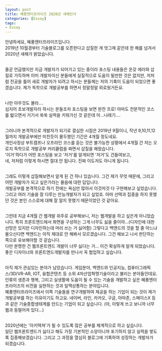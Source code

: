 ```yaml
---
layout: post
title: 혜풍엔터프라이즈 2020년 새해인사
categories: [Essay]
tags: 
- Essay
---
```


<p>안녕하세요, 혜풍엔터프라이즈입니다. <br>2019년 10월경부터 기술블로그를 오픈한다고 삽질한 게 엇그제 같은데 한 해를 넘겨서 2020년 새해가 밝았습니다.</p>
<br>줄곧 언급했지만 지금 개발자가 되어가고 있는 중이라 포스팅 내용들은 온갖 에러와 삽질로 가득하며 이미 개발자이신 분들에게 실질적으로 도움이 될만한 것은 없지만, 저처럼 전공을 틀어 새로 개발자가 되려고 하시는 분들께는 저의 기록이 도움이 되었으면 좋겠습니다. 제가 독학으로 개발공부를 하면서 정말정말 외로웠거든요. 

<br>나만 아무것도 몰라.... 
<br>심지어 초보개발자라 하시는 분들조차 포스팅을 보면 완전 프로! 아마도 전문적인 코스를 밟으면서 거기서 쑥쑥 실력을 키워가신 것 같은데 아...나레기....

<br>그러니까 본격적으로 개발자가 되기로 결심한 시점은 2019년 9월이니, 작년 9,10,11,12월까지 개발공부에만 미친듯이 몰두했던 기간은 4개월 정도네요.
<br>개인사정상 부트캠프나 오프라인 코스를 듣는 것은 불가능한 상황에서 4개월 간 저는 오로지 독학으로 개발공부 커리큘럼을 짜면서 삽질을 해왔습니다. 
<br>'이거'하다가 어떤 포스팅을 보고 '저거'를 알게되면 '저거'도 건들여보고, <br> 네, 저처럼 이렇게 하시면 절대 안 됩니다. 진짜 이도저도 아니게 됩니다.

<br>그래도 이렇게 삽질해보면서 알게 된 건 하나 있습니다. 그건 제가 무엇 때문에, 그리고 어떤 개발자가 되고 싶은가라는 물음에 대한 답입니다.
<br>개발공부를 본격적으로 하기 전에는 욕심만 많아서 이것저것 다 구현해보고 싶었습니다. 그리고 여러 기술을 잘 다루는 만능개발자가 되고 싶었죠. 
아마 선택과 집중을 하지 못했던 것은 본인 스스로에 대해 잘 알지 못했기 때문이었던 것 같아요. 

<br>그런데 지금 4개월 간 웹개발 위주로 공부해보니, 저는 웹개발을 하고 싶은게 아니었습니다. 특히 프론트엔드에서 화면을 구성하는 그게 너무도 싫을 줄이야...(디자인에 대한 선망은 있지만 디자인하는데 머리 쓰는 거 싫어함) 그렇다고 백엔드의 것을 할 줄 아느냐 물으신다면 백엔드는 아직 제대로 안 해봐서 모르겠습니다. 그건 해보고 나서 판단하는 쪽으로 유보해야할 것 같습니다.
<br>다만 분명한 건 웹프론트엔드 개발이 너무 싫다는 거... 이건 확실하게 알게 되었습니다. 좋은 디자이너와 프론트엔드개발자를 만나서 꼭 협업하고 싶습니다.

<br>아직 제가 관심있는 분야가 남았습니다. 게임분야, 백엔드와 인공지능, 컴퓨터그래픽스/3D/VR-AR, IOT, 융합콘텐츠 등 소위 4차산업혁명기술이라고 불리는 분야들인데요. <br>인류의 생존과 행복, 그리고 실생활에 도움이 될 수 있는 기술을 개발하고 싶은 혜풍엔터프라이즈의 비전을 실현하는 것과 일맥상통하는 분야입니다. 
<br>혜풍엔터프라이즈에서 이쪽 기술들을 연구개발하여 제공을 하는 기업이 되는 것이 제가 개발공부를 하는 이유이기도 하고요. 네이버, 라인, 카카오, 구글, 아마존, 스페이스X 등과 같은 기술종합생태계를 만드는 기업이 되고 싶습니다. (아, 이렇게 쓰고 보니까 너무 웹과 동떨어져 있다...)

<br>2020년에는 '아키텍쳐'가 될 수 있도록 많은 공부를 체계적으로 하고 싶습니다. <br>일단 웹프론트엔드가 싫다고 해도 가장 기본적인 소양이니까 포기하지 않고 실력을 쌓도록 집중해보겠습니다. 그리고 그 과정을 열심히 블로그에 기록하여 성장하는 개발자가 되겠습니다.
